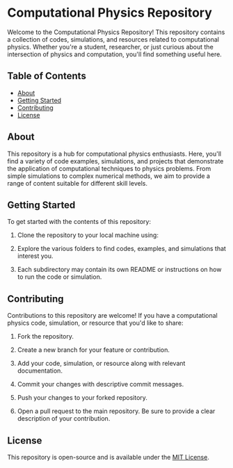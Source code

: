 # Computational Physics Repository

Welcome to the Computational Physics Repository! This repository contains a collection of codes, simulations, and resources related to computational physics. Whether you're a student, researcher, or just curious about the intersection of physics and computation, you'll find something useful here.

## Table of Contents

- [About](#about)
- [Getting Started](#getting-started)
- [Contributing](#contributing)
- [License](#license)

## About

This repository is a hub for computational physics enthusiasts. Here, you'll find a variety of code examples, simulations, and projects that demonstrate the application of computational techniques to physics problems. From simple simulations to complex numerical methods, we aim to provide a range of content suitable for different skill levels.

## Getting Started

To get started with the contents of this repository:

1. Clone the repository to your local machine using:

2. Explore the various folders to find codes, examples, and simulations that interest you.

3. Each subdirectory may contain its own README or instructions on how to run the code or simulation.

## Contributing

Contributions to this repository are welcome! If you have a computational physics code, simulation, or resource that you'd like to share:

1. Fork the repository.

2. Create a new branch for your feature or contribution.

3. Add your code, simulation, or resource along with relevant documentation.

4. Commit your changes with descriptive commit messages.

5. Push your changes to your forked repository.

6. Open a pull request to the main repository. Be sure to provide a clear description of your contribution.

## License

This repository is open-source and is available under the [MIT License](LICENSE).




